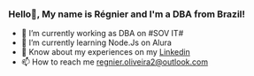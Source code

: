 ### Hello👋, My name is Régnier and I'm a DBA from Brazil!



- 🔭 I’m currently working as DBA on #SOV IT#
- 🌱 I’m currently learning Node.Js on Alura
- 📄 Know about my experiences on my [Linkedin](https://www.linkedin.com/in/regnier-ribeiro)
- 📫 How to reach me [regnier.oliveira2@outlook.com](mailto:regnier.oliveira2@outlook.com)
